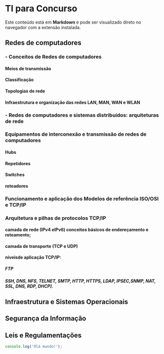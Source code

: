 # TI para Concurso

Este conteúdo está em **Markdown** e pode ser visualizado direto no navegador com a extensão instalada.

## Redes de computadores

### - Conceitos de Redes de computadores
#### Meios de transmissão
#### Classificação
#### Topologias de rede
#### Infraestrutura e organização das redes LAN, MAN, WAN e WLAN

### - Redes de computadores e sistemas distribuídos: arquiteturas de rede

### Equipamentos de interconexão e transmissão de redes de computadores
#### Hubs
#### Repetidores
#### Switches
#### roteadores

### Funcionamento e aplicação dos Modelos de referência ISO/OSI e TCP/IP

### Arquitetura e pilhas de protocolos TCP/IP
#### camada de rede (IPv4 eIPv6) conceitos básicos de endereçamento e roteamento; 
#### camada de transporte (TCP e UDP)
#### níveisde aplicação TCP/IP:
##### FTP
##### SSH, DNS, NFS, TELNET, SMTP, HTTP, HTTPS, LDAP, IPSEC,SNMP, NAT, SSL, DNS, RDP, DHCP).





## Infraestrutura e Sistemas Operacionais


## Segurança da Informação

## Leis e Regulamentações





```javascript
console.log('Olá mundo!');
